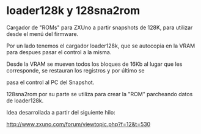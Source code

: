 # loader128k y 128sna2rom

Cargador de "ROMs" para ZXUno a partir snapshots de 128K, para utilizar desde el menú del firmware. 

Por un lado tenemos el cargador loader128k, que se autocopia en la VRAM para despues pasar el control a la misma. 

Desde la VRAM se mueven todos los bloques de 16Kb al lugar que les corresponde, se restauran los registros y por último se 

pasa el control al PC del Snapshot.

128sna2rom por su parte se utiliza para crear la "ROM" parcheando datos de loader128k.


Idea desarrollada a partir del siguiente hilo:

http://www.zxuno.com/forum/viewtopic.php?f=12&t=530
